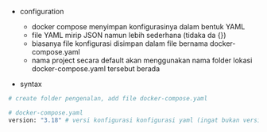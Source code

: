 - configuration
    - docker compose menyimpan konfigurasinya dalam bentuk YAML
    - file YAML mirip JSON namun lebih sederhana (tidaka da {})
    - biasanya file konfigurasi disimpan dalam file bernama docker-compose.yaml
    - nama project secara default akan menggunakan nama folder lokasi docker-compose.yaml tersebut berada

- syntax
```bash
# create folder pengenalan, add file docker-compose.yaml

# docker-compose.yaml
version: "3.18" # versi konfigurasi konfigurasi yaml (ingat bukan versi docker nya)
```